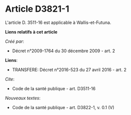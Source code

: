 # Article D3821-1

L'article D. 3511-16 est applicable à Wallis-et-Futuna.

**Liens relatifs à cet article**

_Créé par_:

  - Décret n°2009-1764 du 30 décembre 2009 - art. 2

**Liens**:

  - TRANSFERE: Décret n°2016-523 du 27 avril 2016 - art. 2

_Cite_:

  - Code de la santé publique - art. D3511-16

_Nouveaux textes_:

  - Code de la santé publique - art. D3822-1, v. 0.1 (V)
